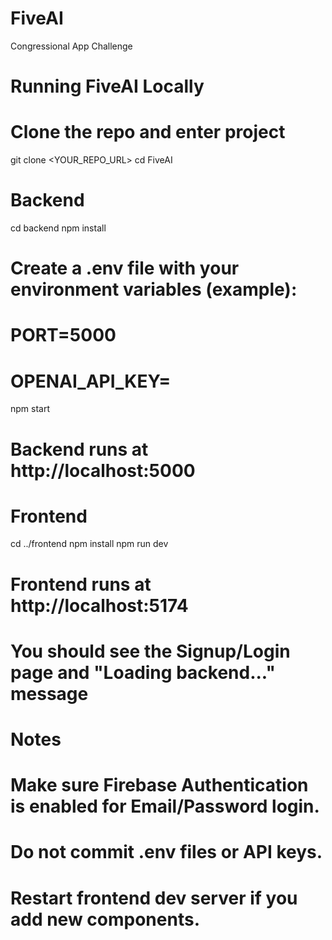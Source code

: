 # FiveAI
Congressional App Challenge
# Running FiveAI Locally

# Clone the repo and enter project
git clone <YOUR_REPO_URL>
cd FiveAI

# Backend
cd backend
npm install
# Create a .env file with your environment variables (example):
# PORT=5000
# OPENAI_API_KEY=<your-key>
npm start
# Backend runs at http://localhost:5000

# Frontend
cd ../frontend
npm install
npm run dev
# Frontend runs at http://localhost:5174
# You should see the Signup/Login page and "Loading backend..." message

# Notes
# Make sure Firebase Authentication is enabled for Email/Password login.
# Do not commit .env files or API keys.
# Restart frontend dev server if you add new components.
